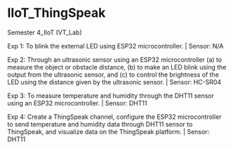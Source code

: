 # IIoT_ThingSpeak
Semester 4_IIoT (VT_Lab)

Exp 1: To blink the external LED using ESP32 microcontroller. | Sensor: N/A

Exp 2: Through an ultrasonic sensor using an ESP32 microcontroller (a) to measure the object or obstacle distance, (b) to make an LED blink using the output from the ultrasonic sensor, and (c) to control the brightness of the LED using the distance given by the ultrasonic sensor. | Sensor: HC-SR04

Exp 3: To measure temperature and humidity through the DHT11 sensor using an ESP32 microcontroller. | Sensor: DHT11

Exp 4: Create a ThingSpeak channel, configure the ESP32 microcontroller to send temperature and humidity data through DHT11 sensor to ThingSpeak, and visualize data on the ThingSpeak platform. | Sensor: DHT11
